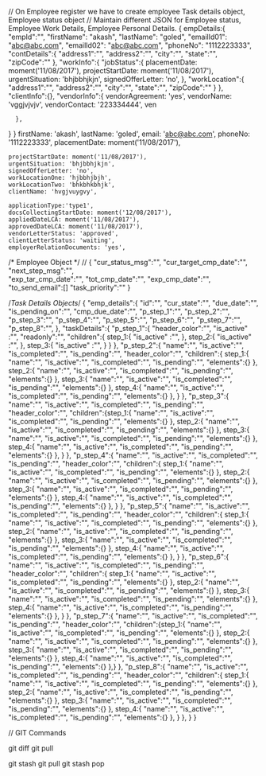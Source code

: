 
// On Employee register we have to create employee Task details object, Employee status object
// Maintain different JSON for Employee status, Employee Work Details, Employee Personal Details.
{
  empDetails:{
    "empId":"",
    "firstName": "akash",
    "lastName": "goled",
    "emailId01": "abc@abc.com",
    "emailId02": "abc@abc.com",
    "phoneNo": "1112223333",
    "contDetails":{
      "address1":"",
      "address2":"",
      "city":"",
      "state":"",
      "zipCode":""
    },
    "workInfo":{
      "jobStatus":{
        placementDate: moment('11/08/2017'),
        projectStartDate: moment('11/08/2017'),
        urgentSituation: 'bhjbbhjkjn',
        signedOfferLetter: 'no',
      },
        "workLocation":{
          "address1":"",
          "address2":"",
          "city":"",
          "state":"",
          "zipCode":""
        }
    },
    "clientInfo":{},
    "vendorInfo":{
      vendorAgreement: 'yes',
      vendorName: 'vggjvjvjv',
      vendorContact: '223334444',
      ven

      },

  }
}
    firstName: 'akash',
    lastName: 'goled',
    email: 'abc@abc.com',
    phoneNo: '1112223333',
    placementDate: moment('11/08/2017'),
    
    projectStartDate: moment('11/08/2017'),
    urgentSituation: 'bhjbbhjkjn',
    signedOfferLetter: 'no',
    workLocationOne: 'hjbbhjbjh',
    workLocationTwo: 'bhkbhkbhjk',
    clientName: 'hvgjvuygvy',
    
    applicationType:'type1',
    docsCollectingStartDate: moment('12/08/2017'),
    appliedDateLCA: moment('11/08/2017'),
    approvedDateLCA: moment('11/08/2017'),
    vendorLetterStatus: 'approved',
    clientLetterStatus: 'waiting',
    employerRelationDocuments: 'yes',


/*  Employee Object */
//
{
  "cur_status_msg":"",
  "cur_target_cmp_date":"",
  "next_step_msg":"",  
  "exp_tar_cmp_date":"",
  "tot_cmp_date":"",
  "exp_cmp_date":"",
  "to_send_email":[]
  "task_priority":""
}

/*Task Details Objects*/
{
  "emp_details":{
    "id":"",
    "cur_state":"",
    "due_date":"",
    "is_pending_on":"",
    "cmp_due_date":"",
    "p_step_1":"",
    "p_step_2":"",
    "p_step_3":"",
    "p_step_4":"",
    "p_step_5":"",
    "p_step_6":"",
    "p_step_7":"",
    "p_step_8":"",
  },
  "taskDetails":{
      "p_step_1":{
        "header_color":"",
        "is_active" :"",
        "readonly":"",
        "children":{
            step_1:{
              "is_active" :"",
            },
            step_2:{
              "is_active" :"",
            },
            step_3:{
              "is_active" :"",
            }
        }
      },
      "p_step_2":{
          "name":"",
          "is_active":"",
          "is_completed":"",
          "is_pending":"",
          "header_color":"",
          "children":{
            step_1:{
              "name":"",
              "is_active":"",
              "is_completed":"",
              "is_pending":"",
              "elements":{}
            },
            step_2:{
              "name":"",
              "is_active":"",
              "is_completed":"",
              "is_pending":"",
              "elements":{}
            },
            step_3:{
              "name":"",
              "is_active":"",
              "is_completed":"",
              "is_pending":"",
              "elements":{}
            },
            step_4:{
              "name":"",
              "is_active":"",
              "is_completed":"",
              "is_pending":"",
              "elements":{}
            },
          }
      },
      "p_step_3":{
        "name":"",
        "is_active":"",
        "is_completed":"",
        "is_pending":"",
        "header_color":"",
        "children":{step_1:{
              "name":"",
              "is_active":"",
              "is_completed":"",
              "is_pending":"",
              "elements":{}
            },
            step_2:{
              "name":"",
              "is_active":"",
              "is_completed":"",
              "is_pending":"",
              "elements":{}
            },
            step_3:{
              "name":"",
              "is_active":"",
              "is_completed":"",
              "is_pending":"",
              "elements":{}
            },
            step_4:{
              "name":"",
              "is_active":"",
              "is_completed":"",
              "is_pending":"",
              "elements":{}
            },
        }
      },
      "p_step_4":{
        "name":"",
        "is_active":"",
        "is_completed":"",
        "is_pending":"",
        "header_color":"",
        "children":{
          step_1:{
              "name":"",
              "is_active":"",
              "is_completed":"",
              "is_pending":"",
              "elements":{}
            },
            step_2:{
              "name":"",
              "is_active":"",
              "is_completed":"",
              "is_pending":"",
              "elements":{}
            },
            step_3:{
              "name":"",
              "is_active":"",
              "is_completed":"",
              "is_pending":"",
              "elements":{}
            },
            step_4:{
              "name":"",
              "is_active":"",
              "is_completed":"",
              "is_pending":"",
              "elements":{}
            },
        }
      },
      "p_step_5":{
        "name":"",
        "is_active":"",
        "is_completed":"",
        "is_pending":"",
        "header_color":"",
        "children":{
          step_1:{
              "name":"",
              "is_active":"",
              "is_completed":"",
              "is_pending":"",
              "elements":{}
            },
            step_2:{
              "name":"",
              "is_active":"",
              "is_completed":"",
              "is_pending":"",
              "elements":{}
            },
            step_3:{
              "name":"",
              "is_active":"",
              "is_completed":"",
              "is_pending":"",
              "elements":{}
            },
            step_4:{
              "name":"",
              "is_active":"",
              "is_completed":"",
              "is_pending":"",
              "elements":{}
            },
        }
      },
      "p_step_6":{
        "name":"",
        "is_active":"",
        "is_completed":"",
        "is_pending":"",
        "header_color":"",
        "children":{
          step_1:{
              "name":"",
              "is_active":"",
              "is_completed":"",
              "is_pending":"",
              "elements":{}
            },
            step_2:{
              "name":"",
              "is_active":"",
              "is_completed":"",
              "is_pending":"",
              "elements":{}
            },
            step_3:{
              "name":"",
              "is_active":"",
              "is_completed":"",
              "is_pending":"",
              "elements":{}
            },
            step_4:{
              "name":"",
              "is_active":"",
              "is_completed":"",
              "is_pending":"",
              "elements":{}
            },
        }
      },
      "p_step_7":{
        "name":"",
        "is_active":"",
        "is_completed":"",
        "is_pending":"",
        "header_color":"",
        "children":{step_1:{
              "name":"",
              "is_active":"",
              "is_completed":"",
              "is_pending":"",
              "elements":{}
            },
            step_2:{
              "name":"",
              "is_active":"",
              "is_completed":"",
              "is_pending":"",
              "elements":{}
            },
            step_3:{
              "name":"",
              "is_active":"",
              "is_completed":"",
              "is_pending":"",
              "elements":{}
            },
            step_4:{
              "name":"",
              "is_active":"",
              "is_completed":"",
              "is_pending":"",
              "elements":{}
            },}
      },
      "p_step_8":{
        "name":"",
        "is_active":"",
        "is_completed":"",
        "is_pending":"",
        "header_color":"",
        "children":{
          step_1:{
              "name":"",
              "is_active":"",
              "is_completed":"",
              "is_pending":"",
              "elements":{}
            },
            step_2:{
              "name":"",
              "is_active":"",
              "is_completed":"",
              "is_pending":"",
              "elements":{}
            },
            step_3:{
              "name":"",
              "is_active":"",
              "is_completed":"",
              "is_pending":"",
              "elements":{}
            },
            step_4:{
              "name":"",
              "is_active":"",
              "is_completed":"",
              "is_pending":"",
              "elements":{}
            },
        }
      },
  }
}

// GIT Commands

git diff
git pull

git stash
git pull
git stash pop
